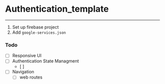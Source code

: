 # Authentication_template
---
1. Set up firebase project
2. Add `google-services.json`

### Todo
- [ ] Responsive UI
- [ ] Authentication State Managment
  - [ ] 
- [ ] Navigation
  - [ ] web routes